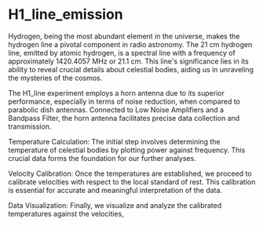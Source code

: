 # H1_line_emission

Hydrogen, being the most abundant element in the universe, makes the hydrogen line a pivotal component in radio astronomy. 
The 21 cm hydrogen line, emitted by atomic hydrogen, is a spectral line with a frequency of approximately 1420.4057 MHz or 21.1 cm.
This line's significance lies in its ability to reveal crucial details about celestial bodies, aiding us in unraveling the mysteries of the cosmos.

The H1_line experiment employs a horn antenna due to its superior performance, especially in terms of noise reduction, 
when compared to parabolic dish antennas. Connected to Low Noise Amplifiers and a Bandpass Filter,
the horn antenna facilitates precise data collection and transmission.

Temperature Calculation: The initial step involves determining the temperature of celestial bodies by plotting power against frequency. This crucial data forms the foundation for our further analyses.

Velocity Calibration: Once the temperatures are established, we proceed to calibrate velocities with respect to the local standard of rest. This calibration is essential for accurate and meaningful interpretation of the data.

Data Visualization: Finally, we visualize and analyze the calibrated temperatures against the velocities, 
